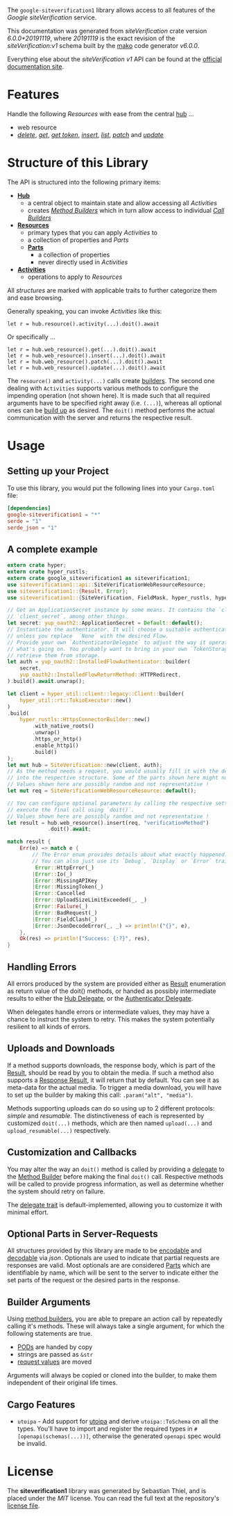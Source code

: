 <!---
DO NOT EDIT !
This file was generated automatically from 'src/generator/templates/api/README.md.mako'
DO NOT EDIT !
-->
The `google-siteverification1` library allows access to all features of the *Google siteVerification* service.

This documentation was generated from *siteVerification* crate version *6.0.0+20191119*, where *20191119* is the exact revision of the *siteVerification:v1* schema built by the [mako](http://www.makotemplates.org/) code generator *v6.0.0*.

Everything else about the *siteVerification* *v1* API can be found at the
[official documentation site](https://developers.google.com/site-verification/).
# Features

Handle the following *Resources* with ease from the central [hub](https://docs.rs/google-siteverification1/6.0.0+20191119/google_siteverification1/SiteVerification) ...

* web resource
 * [*delete*](https://docs.rs/google-siteverification1/6.0.0+20191119/google_siteverification1/api::WebResourceDeleteCall), [*get*](https://docs.rs/google-siteverification1/6.0.0+20191119/google_siteverification1/api::WebResourceGetCall), [*get token*](https://docs.rs/google-siteverification1/6.0.0+20191119/google_siteverification1/api::WebResourceGetTokenCall), [*insert*](https://docs.rs/google-siteverification1/6.0.0+20191119/google_siteverification1/api::WebResourceInsertCall), [*list*](https://docs.rs/google-siteverification1/6.0.0+20191119/google_siteverification1/api::WebResourceListCall), [*patch*](https://docs.rs/google-siteverification1/6.0.0+20191119/google_siteverification1/api::WebResourcePatchCall) and [*update*](https://docs.rs/google-siteverification1/6.0.0+20191119/google_siteverification1/api::WebResourceUpdateCall)




# Structure of this Library

The API is structured into the following primary items:

* **[Hub](https://docs.rs/google-siteverification1/6.0.0+20191119/google_siteverification1/SiteVerification)**
    * a central object to maintain state and allow accessing all *Activities*
    * creates [*Method Builders*](https://docs.rs/google-siteverification1/6.0.0+20191119/google_siteverification1/common::MethodsBuilder) which in turn
      allow access to individual [*Call Builders*](https://docs.rs/google-siteverification1/6.0.0+20191119/google_siteverification1/common::CallBuilder)
* **[Resources](https://docs.rs/google-siteverification1/6.0.0+20191119/google_siteverification1/common::Resource)**
    * primary types that you can apply *Activities* to
    * a collection of properties and *Parts*
    * **[Parts](https://docs.rs/google-siteverification1/6.0.0+20191119/google_siteverification1/common::Part)**
        * a collection of properties
        * never directly used in *Activities*
* **[Activities](https://docs.rs/google-siteverification1/6.0.0+20191119/google_siteverification1/common::CallBuilder)**
    * operations to apply to *Resources*

All *structures* are marked with applicable traits to further categorize them and ease browsing.

Generally speaking, you can invoke *Activities* like this:

```Rust,ignore
let r = hub.resource().activity(...).doit().await
```

Or specifically ...

```ignore
let r = hub.web_resource().get(...).doit().await
let r = hub.web_resource().insert(...).doit().await
let r = hub.web_resource().patch(...).doit().await
let r = hub.web_resource().update(...).doit().await
```

The `resource()` and `activity(...)` calls create [builders][builder-pattern]. The second one dealing with `Activities`
supports various methods to configure the impending operation (not shown here). It is made such that all required arguments have to be
specified right away (i.e. `(...)`), whereas all optional ones can be [build up][builder-pattern] as desired.
The `doit()` method performs the actual communication with the server and returns the respective result.

# Usage

## Setting up your Project

To use this library, you would put the following lines into your `Cargo.toml` file:

```toml
[dependencies]
google-siteverification1 = "*"
serde = "1"
serde_json = "1"
```

## A complete example

```Rust
extern crate hyper;
extern crate hyper_rustls;
extern crate google_siteverification1 as siteverification1;
use siteverification1::api::SiteVerificationWebResourceResource;
use siteverification1::{Result, Error};
use siteverification1::{SiteVerification, FieldMask, hyper_rustls, hyper_util, yup_oauth2};

// Get an ApplicationSecret instance by some means. It contains the `client_id` and
// `client_secret`, among other things.
let secret: yup_oauth2::ApplicationSecret = Default::default();
// Instantiate the authenticator. It will choose a suitable authentication flow for you,
// unless you replace  `None` with the desired Flow.
// Provide your own `AuthenticatorDelegate` to adjust the way it operates and get feedback about
// what's going on. You probably want to bring in your own `TokenStorage` to persist tokens and
// retrieve them from storage.
let auth = yup_oauth2::InstalledFlowAuthenticator::builder(
    secret,
    yup_oauth2::InstalledFlowReturnMethod::HTTPRedirect,
).build().await.unwrap();

let client = hyper_util::client::legacy::Client::builder(
    hyper_util::rt::TokioExecutor::new()
)
.build(
    hyper_rustls::HttpsConnectorBuilder::new()
        .with_native_roots()
        .unwrap()
        .https_or_http()
        .enable_http1()
        .build()
);
let mut hub = SiteVerification::new(client, auth);
// As the method needs a request, you would usually fill it with the desired information
// into the respective structure. Some of the parts shown here might not be applicable !
// Values shown here are possibly random and not representative !
let mut req = SiteVerificationWebResourceResource::default();

// You can configure optional parameters by calling the respective setters at will, and
// execute the final call using `doit()`.
// Values shown here are possibly random and not representative !
let result = hub.web_resource().insert(req, "verificationMethod")
             .doit().await;

match result {
    Err(e) => match e {
        // The Error enum provides details about what exactly happened.
        // You can also just use its `Debug`, `Display` or `Error` traits
         Error::HttpError(_)
        |Error::Io(_)
        |Error::MissingAPIKey
        |Error::MissingToken(_)
        |Error::Cancelled
        |Error::UploadSizeLimitExceeded(_, _)
        |Error::Failure(_)
        |Error::BadRequest(_)
        |Error::FieldClash(_)
        |Error::JsonDecodeError(_, _) => println!("{}", e),
    },
    Ok(res) => println!("Success: {:?}", res),
}

```
## Handling Errors

All errors produced by the system are provided either as [Result](https://docs.rs/google-siteverification1/6.0.0+20191119/google_siteverification1/common::Result) enumeration as return value of
the doit() methods, or handed as possibly intermediate results to either the
[Hub Delegate](https://docs.rs/google-siteverification1/6.0.0+20191119/google_siteverification1/common::Delegate), or the [Authenticator Delegate](https://docs.rs/yup-oauth2/*/yup_oauth2/trait.AuthenticatorDelegate.html).

When delegates handle errors or intermediate values, they may have a chance to instruct the system to retry. This
makes the system potentially resilient to all kinds of errors.

## Uploads and Downloads
If a method supports downloads, the response body, which is part of the [Result](https://docs.rs/google-siteverification1/6.0.0+20191119/google_siteverification1/common::Result), should be
read by you to obtain the media.
If such a method also supports a [Response Result](https://docs.rs/google-siteverification1/6.0.0+20191119/google_siteverification1/common::ResponseResult), it will return that by default.
You can see it as meta-data for the actual media. To trigger a media download, you will have to set up the builder by making
this call: `.param("alt", "media")`.

Methods supporting uploads can do so using up to 2 different protocols:
*simple* and *resumable*. The distinctiveness of each is represented by customized
`doit(...)` methods, which are then named `upload(...)` and `upload_resumable(...)` respectively.

## Customization and Callbacks

You may alter the way an `doit()` method is called by providing a [delegate](https://docs.rs/google-siteverification1/6.0.0+20191119/google_siteverification1/common::Delegate) to the
[Method Builder](https://docs.rs/google-siteverification1/6.0.0+20191119/google_siteverification1/common::CallBuilder) before making the final `doit()` call.
Respective methods will be called to provide progress information, as well as determine whether the system should
retry on failure.

The [delegate trait](https://docs.rs/google-siteverification1/6.0.0+20191119/google_siteverification1/common::Delegate) is default-implemented, allowing you to customize it with minimal effort.

## Optional Parts in Server-Requests

All structures provided by this library are made to be [encodable](https://docs.rs/google-siteverification1/6.0.0+20191119/google_siteverification1/common::RequestValue) and
[decodable](https://docs.rs/google-siteverification1/6.0.0+20191119/google_siteverification1/common::ResponseResult) via *json*. Optionals are used to indicate that partial requests are responses
are valid.
Most optionals are are considered [Parts](https://docs.rs/google-siteverification1/6.0.0+20191119/google_siteverification1/common::Part) which are identifiable by name, which will be sent to
the server to indicate either the set parts of the request or the desired parts in the response.

## Builder Arguments

Using [method builders](https://docs.rs/google-siteverification1/6.0.0+20191119/google_siteverification1/common::CallBuilder), you are able to prepare an action call by repeatedly calling it's methods.
These will always take a single argument, for which the following statements are true.

* [PODs][wiki-pod] are handed by copy
* strings are passed as `&str`
* [request values](https://docs.rs/google-siteverification1/6.0.0+20191119/google_siteverification1/common::RequestValue) are moved

Arguments will always be copied or cloned into the builder, to make them independent of their original life times.

[wiki-pod]: http://en.wikipedia.org/wiki/Plain_old_data_structure
[builder-pattern]: http://en.wikipedia.org/wiki/Builder_pattern
[google-go-api]: https://github.com/google/google-api-go-client

## Cargo Features

* `utoipa` - Add support for [utoipa](https://crates.io/crates/utoipa) and derive `utoipa::ToSchema` on all
the types. You'll have to import and register the required types in `#[openapi(schemas(...))]`, otherwise the
generated `openapi` spec would be invalid.


# License
The **siteverification1** library was generated by Sebastian Thiel, and is placed
under the *MIT* license.
You can read the full text at the repository's [license file][repo-license].

[repo-license]: https://github.com/Byron/google-apis-rsblob/main/LICENSE.md

